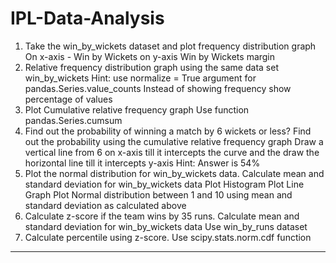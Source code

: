 # IPL-Data-Analysis
1. Take the win_by_wickets dataset and plot frequency distribution graph  On x-axis - Win by Wickets on y-axis Win by Wickets margin  
2. Relative frequency distribution graph using the same data set win_by_wickets  Hint: use normalize = True argument for pandas.Series.value_counts  Instead of showing frequency show percentage of values  
3. Plot Cumulative relative frequency graph  Use function pandas.Series.cumsum  
4. Find out the probability of winning a match by 6 wickets or less?  Find out the probability using the cumulative relative frequency graph  Draw a vertical line from 6 on x-axis till it intercepts the curve and the draw the horizontal line till it intercepts y-axis  Hint: Answer is 54%  
5. Plot the normal distribution for win_by_wickets data.  Calculate mean and standard deviation for win_by_wickets data  Plot Histogram  Plot Line Graph  Plot Normal distribution between 1 and 10 using mean and standard deviation as calculated above  
6. Calculate z-score if the team wins by 35 runs.  Calculate mean and standard deviation for win_by_wickets data  Use win_by_runs dataset  
7. Calculate percentile using z-score.  Use scipy.stats.norm.cdf function
------------------
